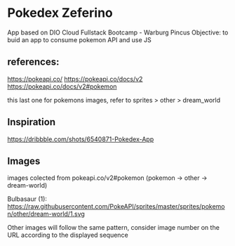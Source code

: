 # Pokedex Zeferino

App based on DIO Cloud Fullstack Bootcamp - Warburg Pincus
Objective: to buid an app to consume pokemon API and use JS

## references:

https://pokeapi.co/
https://pokeapi.co/docs/v2
https://pokeapi.co/docs/v2#pokemon

this last one for pokemons images, refer to sprites > other > dream_world

## Inspiration

https://dribbble.com/shots/6540871-Pokedex-App

## Images

images colected from pokeapi.co/v2#pokemon (pokemon -> other -> dream-world)

Bulbasaur (1):
https://raw.githubusercontent.com/PokeAPI/sprites/master/sprites/pokemon/other/dream-world/1.svg

Other images will follow the same pattern, consider image number on the URL according to the displayed sequence
